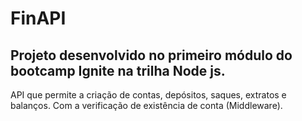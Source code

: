 # FinAPI
## Projeto desenvolvido no primeiro módulo do bootcamp Ignite na trilha Node js.

API que permite a criação de contas, depósitos, saques, extratos e balanços. Com a verificação de existência de conta (Middleware).

